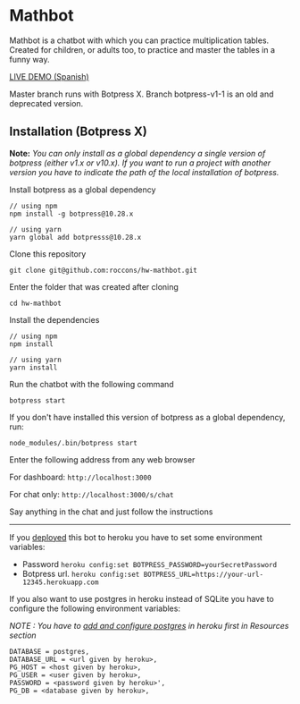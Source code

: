 # Mathbot

Mathbot is a chatbot with which you can practice multiplication tables. Created for children, or adults too, to practice and master the tables
in a funny way.

[LIVE DEMO (Spanish)](http://chatbotmakers.com/tablas/)

Master branch runs with Botpress X. Branch botpress-v1-1 is an old and deprecated version.

## Installation (Botpress X)

__Note:__ *You can only install as a global dependency a single version of botpress (either v1.x or v10.x). If you want to run a project with another version you have to indicate the path of the local installation of botpress.*

Install botpress as a global dependency

```
// using npm
npm install -g botpress@10.28.x

// using yarn
yarn global add botpresss@10.28.x
```

Clone this repository

`git clone git@github.com:roccons/hw-mathbot.git`

Enter the folder that was created after cloning

`cd hw-mathbot`

Install the dependencies

```
// using npm
npm install

// using yarn
yarn install
```

Run the chatbot with the following command

`botpress start`

If you don't have installed this version of botpress as a global dependency, run:

`node_modules/.bin/botpress start`

Enter the following address from any web browser

For dashboard:
`http://localhost:3000`

For chat only:
`http://localhost:3000/s/chat`


Say anything in the chat and just follow the instructions

---

If you [deployed](https://botpress.io/docs/latest/getting_started/trivia_deploying/) this bot to heroku you have to set some environment variables:
- Password
`heroku config:set BOTPRESS_PASSWORD=yourSecretPassword`
- Botpress url.
`heroku config:set BOTPRESS_URL=https://your-url-12345.herokuapp.com`

If you also want to use postgres in heroku instead of SQLite you have to configure the following environment variables:

_NOTE : You have to [add and configure postgres](https://elements.heroku.com/addons/heroku-postgresql) in heroku first in Resources section_

```
DATABASE = postgres,
DATABASE_URL = <url given by heroku>,
PG_HOST = <host given by heroku>,
PG_USER = <user given by heroku>,
PASSWORD = <password given by heroku>',
PG_DB = <database given by heroku>,
```